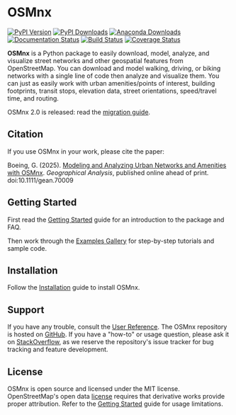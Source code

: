 # OSMnx

[![PyPI Version](https://badge.fury.io/py/osmnx.svg)](https://pypi.org/project/osmnx/)
[![PyPI Downloads](https://static.pepy.tech/personalized-badge/osmnx?period=total&units=international_system&left_color=grey&right_color=brightgreen&left_text=downloads)](https://pepy.tech/project/osmnx)
[![Anaconda Downloads](https://anaconda.org/conda-forge/osmnx/badges/downloads.svg)](https://anaconda.org/conda-forge/osmnx)
[![Documentation Status](https://readthedocs.org/projects/osmnx/badge/?version=latest)](https://osmnx.readthedocs.io/)
[![Build Status](https://github.com/gboeing/osmnx/actions/workflows/ci.yml/badge.svg?branch=main)](https://github.com/gboeing/osmnx/actions/workflows/ci.yml)
[![Coverage Status](https://codecov.io/gh/gboeing/osmnx/branch/main/graph/badge.svg)](https://codecov.io/gh/gboeing/osmnx)

**OSMnx** is a Python package to easily download, model, analyze, and visualize street networks and other geospatial features from OpenStreetMap. You can download and model walking, driving, or biking networks with a single line of code then analyze and visualize them. You can just as easily work with urban amenities/points of interest, building footprints, transit stops, elevation data, street orientations, speed/travel time, and routing.

OSMnx 2.0 is released: read the [migration guide](https://github.com/gboeing/osmnx/issues/1123).

## Citation

If you use OSMnx in your work, please cite the paper:

Boeing, G. (2025). [Modeling and Analyzing Urban Networks and Amenities with OSMnx](https://doi.org/10.1111/gean.70009). *Geographical Analysis*, published online ahead of print. doi:10.1111/gean.70009

## Getting Started

First read the [Getting Started](https://osmnx.readthedocs.io/en/stable/getting-started.html) guide for an introduction to the package and FAQ.

Then work through the [Examples Gallery](https://github.com/gboeing/osmnx-examples) for step-by-step tutorials and sample code.

## Installation

Follow the [Installation](https://osmnx.readthedocs.io/en/stable/installation.html) guide to install OSMnx.

## Support

If you have any trouble, consult the [User Reference](https://osmnx.readthedocs.io/en/stable/user-reference.html). The OSMnx repository is hosted on [GitHub](https://github.com/gboeing/osmnx). If you have a "how-to" or usage question, please ask it on [StackOverflow](https://stackoverflow.com/search?q=osmnx), as we reserve the repository's issue tracker for bug tracking and feature development.

## License

OSMnx is open source and licensed under the MIT license. OpenStreetMap's open data [license](https://www.openstreetmap.org/copyright/) requires that derivative works provide proper attribution. Refer to the [Getting Started](https://osmnx.readthedocs.io/en/stable/getting-started.html) guide for usage limitations.
